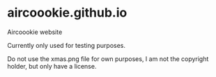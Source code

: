 # aircoookie.github.io

Aircoookie website

Currently only used for testing purposes.

Do not use the xmas.png file for own purposes, I am not the copyright holder, but only have a license.

